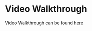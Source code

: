 # Video Walkthrough
Video Walkthrough can be found [here](https://docs.google.com/document/d/1yoIT-uUObW4J8wdrlFa15s6RryHhI0oHGzNXyETTk9A/edit?usp=sharing)